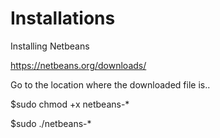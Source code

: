# Installations

Installing Netbeans

https://netbeans.org/downloads/

Go to the location where the downloaded file is..

$sudo chmod +x netbeans-*

$sudo ./netbeans-*

